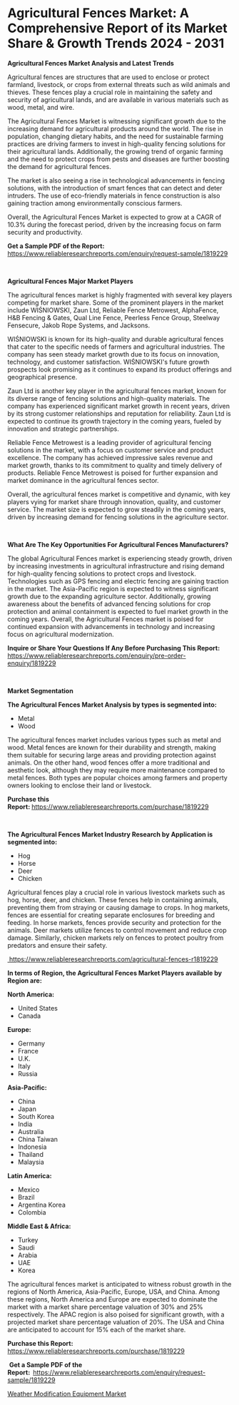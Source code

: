<p><h1>Agricultural Fences Market: A Comprehensive Report of its Market Share & Growth Trends 2024 - 2031</h1></p><p><strong>Agricultural Fences Market Analysis and Latest Trends</strong></p>
<p><p>Agricultural fences are structures that are used to enclose or protect farmland, livestock, or crops from external threats such as wild animals and thieves. These fences play a crucial role in maintaining the safety and security of agricultural lands, and are available in various materials such as wood, metal, and wire.</p><p>The Agricultural Fences Market is witnessing significant growth due to the increasing demand for agricultural products around the world. The rise in population, changing dietary habits, and the need for sustainable farming practices are driving farmers to invest in high-quality fencing solutions for their agricultural lands. Additionally, the growing trend of organic farming and the need to protect crops from pests and diseases are further boosting the demand for agricultural fences.</p><p>The market is also seeing a rise in technological advancements in fencing solutions, with the introduction of smart fences that can detect and deter intruders. The use of eco-friendly materials in fence construction is also gaining traction among environmentally conscious farmers.</p><p>Overall, the Agricultural Fences Market is expected to grow at a CAGR of 10.3% during the forecast period, driven by the increasing focus on farm security and productivity.</p></p>
<p><strong>Get a Sample PDF of the Report:&nbsp;</strong> <a href="https://www.reliableresearchreports.com/enquiry/request-sample/1819229">https://www.reliableresearchreports.com/enquiry/request-sample/1819229</a></p>
<p>&nbsp;</p>
<p><strong>Agricultural Fences Major Market Players</strong></p>
<p><p>The agricultural fences market is highly fragmented with several key players competing for market share. Some of the prominent players in the market include WIŚNIOWSKI, Zaun Ltd, Reliable Fence Metrowest, AlphaFence, H&B Fencing & Gates, Qual Line Fence, Peerless Fence Group, Steelway Fensecure, Jakob Rope Systems, and Jacksons.</p><p>WIŚNIOWSKI is known for its high-quality and durable agricultural fences that cater to the specific needs of farmers and agricultural industries. The company has seen steady market growth due to its focus on innovation, technology, and customer satisfaction. WIŚNIOWSKI's future growth prospects look promising as it continues to expand its product offerings and geographical presence.</p><p>Zaun Ltd is another key player in the agricultural fences market, known for its diverse range of fencing solutions and high-quality materials. The company has experienced significant market growth in recent years, driven by its strong customer relationships and reputation for reliability. Zaun Ltd is expected to continue its growth trajectory in the coming years, fueled by innovation and strategic partnerships.</p><p>Reliable Fence Metrowest is a leading provider of agricultural fencing solutions in the market, with a focus on customer service and product excellence. The company has achieved impressive sales revenue and market growth, thanks to its commitment to quality and timely delivery of products. Reliable Fence Metrowest is poised for further expansion and market dominance in the agricultural fences sector.</p><p>Overall, the agricultural fences market is competitive and dynamic, with key players vying for market share through innovation, quality, and customer service. The market size is expected to grow steadily in the coming years, driven by increasing demand for fencing solutions in the agriculture sector.</p></p>
<p>&nbsp;</p>
<p><strong>What Are The Key Opportunities For Agricultural Fences Manufacturers?</strong></p>
<p><p>The global Agricultural Fences market is experiencing steady growth, driven by increasing investments in agricultural infrastructure and rising demand for high-quality fencing solutions to protect crops and livestock. Technologies such as GPS fencing and electric fencing are gaining traction in the market. The Asia-Pacific region is expected to witness significant growth due to the expanding agriculture sector. Additionally, growing awareness about the benefits of advanced fencing solutions for crop protection and animal containment is expected to fuel market growth in the coming years. Overall, the Agricultural Fences market is poised for continued expansion with advancements in technology and increasing focus on agricultural modernization.</p></p>
<p><strong>Inquire or Share Your Questions If Any Before Purchasing This Report:</strong> <a href="https://www.reliableresearchreports.com/enquiry/pre-order-enquiry/1819229">https://www.reliableresearchreports.com/enquiry/pre-order-enquiry/1819229</a></p>
<p>&nbsp;</p>
<p><strong>Market Segmentation</strong></p>
<p><strong>The Agricultural Fences Market Analysis by types is segmented into:</strong></p>
<p><ul><li>Metal</li><li>Wood</li></ul></p>
<p><p>The agricultural fences market includes various types such as metal and wood. Metal fences are known for their durability and strength, making them suitable for securing large areas and providing protection against animals. On the other hand, wood fences offer a more traditional and aesthetic look, although they may require more maintenance compared to metal fences. Both types are popular choices among farmers and property owners looking to enclose their land or livestock.</p></p>
<p><strong>Purchase this Report:&nbsp;</strong><a href="https://www.reliableresearchreports.com/purchase/1819229">https://www.reliableresearchreports.com/purchase/1819229</a></p>
<p>&nbsp;</p>
<p><strong>The Agricultural Fences Market Industry Research by Application is segmented into:</strong></p>
<p><ul><li>Hog</li><li>Horse</li><li>Deer</li><li>Chicken</li></ul></p>
<p><p>Agricultural fences play a crucial role in various livestock markets such as hog, horse, deer, and chicken. These fences help in containing animals, preventing them from straying or causing damage to crops. In hog markets, fences are essential for creating separate enclosures for breeding and feeding. In horse markets, fences provide security and protection for the animals. Deer markets utilize fences to control movement and reduce crop damage. Similarly, chicken markets rely on fences to protect poultry from predators and ensure their safety.</p></p>
<p><a href="https://www.reliableresearchreports.com/agricultural-fences-r1819229">&nbsp;https://www.reliableresearchreports.com/agricultural-fences-r1819229</a></p>
<p><strong>In terms of Region, the Agricultural Fences Market Players available by Region are:</strong></p>
<p>
    <p> <strong> North America: </strong>
        <ul>
            <li>United States</li>
            <li>Canada</li>
        </ul>
        </p> 
    <p> <strong> Europe: </strong>
        <ul>
            <li>Germany</li>
            <li>France</li>
            <li>U.K.</li>
            <li>Italy</li>
            <li>Russia</li>
        </ul>
        </p> 
    <p> <strong> Asia-Pacific: </strong>
        <ul>
            <li>China</li>
            <li>Japan</li>
            <li>South Korea</li>
            <li>India</li>
            <li>Australia</li>
            <li>China Taiwan</li>
            <li>Indonesia</li>
            <li>Thailand</li>
            <li>Malaysia</li>
        </ul>
        </p> 
    <p> <strong> Latin America: </strong>
        <ul>
            <li>Mexico</li>
            <li>Brazil</li>
            <li>Argentina Korea</li>
            <li>Colombia</li>
        </ul>
        </p> 
    <p> <strong> Middle East & Africa: </strong>
        <ul>
            <li>Turkey</li>
            <li>Saudi</li>
            <li>Arabia</li>
            <li>UAE</li>
            <li>Korea</li>
        </ul>
    </p>
    </p>
<p><p>The agricultural fences market is anticipated to witness robust growth in the regions of North America, Asia-Pacific, Europe, USA, and China. Among these regions, North America and Europe are expected to dominate the market with a market share percentage valuation of 30% and 25% respectively. The APAC region is also poised for significant growth, with a projected market share percentage valuation of 20%. The USA and China are anticipated to account for 15% each of the market share.</p></p>
<p><strong>Purchase this Report: </strong><a href="https://www.reliableresearchreports.com/purchase/1819229">https://www.reliableresearchreports.com/purchase/1819229</a></p>
<p>&nbsp;<strong>Get a Sample PDF of the Report:&nbsp;&nbsp;</strong><a href="https://www.reliableresearchreports.com/enquiry/request-sample/1819229">https://www.reliableresearchreports.com/enquiry/request-sample/1819229</a></p>
<p><strong></strong></p>
<p><p><a href="https://github.com/NorbertYates/Market-Research-Report-List-4/blob/main/weather-modification-equipment-market.md">Weather Modification Equipment Market</a></p></p>